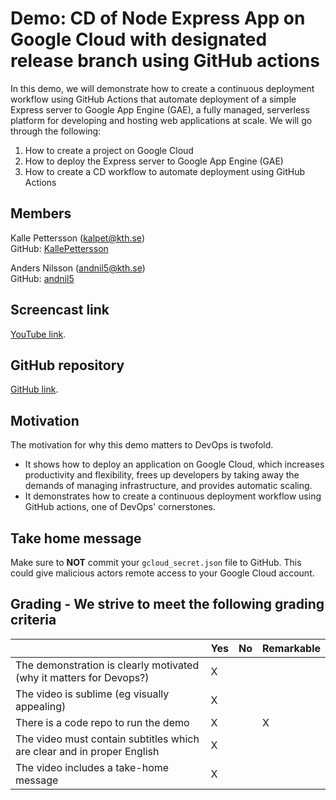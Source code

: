 # Demo: CD of Node Express App on Google Cloud with designated release branch using GitHub actions

In this demo, we will demonstrate how to create a continuous deployment workflow using GitHub Actions that automate deployment of a simple Express server to Google App Engine (GAE), a fully managed, serverless platform for developing and hosting web applications at scale. We will go through the following:
1. How to create a project on Google Cloud
2. How to deploy the Express server to Google App Engine (GAE)
3. How to create a CD workflow to automate deployment using GitHub Actions

## Members

Kalle Pettersson (kalpet@kth.se)  
GitHub: [KallePettersson](https://github.com/KallePettersson)

Anders Nilsson (andnil5@kth.se)  
GitHub: [andnil5](https://github.com/andnil5)

## Screencast link
[YouTube link](https://www.youtube.com/watch?v=lY5Uj_VzClc).

## GitHub repository
[GitHub link](https://github.com/KallePettersson/Continous-Deployment-on-gCloud).

## Motivation

The motivation for why this demo matters to DevOps is twofold.
- It shows how to deploy an application on Google Cloud, which increases productivity and flexibility, frees up developers by taking away the demands of managing infrastructure, and provides automatic scaling.
- It demonstrates how to create a continuous deployment workflow using GitHub actions, one of DevOps' cornerstones.

## Take home message

Make sure to **NOT** commit your `gcloud_secret.json` file to GitHub. This could give malicious actors remote access to your Google Cloud account.

## Grading - We strive to meet the following grading criteria

|                                             | Yes | No | Remarkable |
|-------------------------------------------- | ----|----|-------------|
|The demonstration is clearly motivated (why it matters for Devops?) | X |  | |
|The video is sublime (eg visually appealing) | X |  |  |
|There is a code repo to run the demo  | X |  | X |
|The video must contain subtitles which are clear and in proper English | X |  |  |
|The video includes a take-home message | X |  |  |
